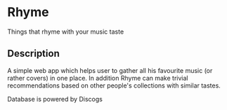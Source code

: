 # Rhyme
Things that rhyme with your music taste

## Description

A simple web app which helps user to gather all his favourite music (or rather covers) in one place. In addition Rhyme can make trivial 
recommendations based on other people's collections with similar tastes.

Database is powered by Discogs

